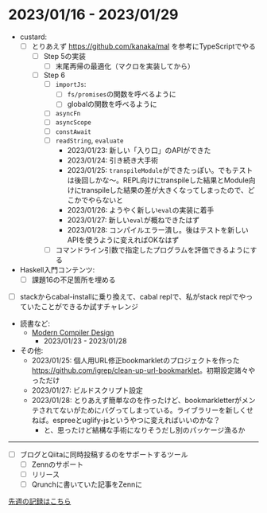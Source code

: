 # 2023/01/16 - 2023/01/29

- custard:
    - [ ] とりあえず <https://github.com/kanaka/mal> を参考にTypeScriptでやる
        - [ ] Step 5の実装
            - [ ] 末尾再帰の最適化（マクロを実装してから）
        - [ ] Step 6
            - [ ] `importJs`:
                - [ ] `fs/promises`の関数を呼べるように
                - [ ] globalの関数を呼べるように
            - [ ] `asyncFn`
            - [ ] `asyncScope`
            - [ ] `constAwait`
            - [ ] `readString`, `evaluate`
                - 2023/01/23: 新しい「入り口」のAPIができた
                - 2023/01/24: 引き続き大手術
                - 2023/01/25: `transpileModule`ができたっぽい。でもテストは後回しかな～。REPL向けにtranspileした結果とModule向けにtranspileした結果の差が大きくなってしまったので、どこかでやらないと
                - 2023/01/26: ようやく新しい`eval`の実装に着手
                - 2023/01/27: 新しい`eval`が概ねできたはず
                - 2023/01/28: コンパイルエラー潰し。後はテストを新しいAPIを使うように変えればOKなはず
            - [ ] コマンドライン引数で指定したプログラムを評価できるようにする
- Haskell入門コンテンツ:
    - [ ] 課題16の不足箇所を埋める
- [ ] stackからcabal-installに乗り換えて、cabal replで、私がstack replでやっていたことができるか試すチャレンジ
- 読書など:
    - [Modern Compiler Design](https://www.springer.com/jp/book/9781461446989)
        - 2023/01/23 - 2023/01/28
- その他:
    - 2023/01/25: 個人用URL修正bookmarkletのプロジェクトを作った <https://github.com/igrep/clean-up-url-bookmarklet>。初期設定諸々やっただけ
    - 2023/01/27: ビルドスクリプト設定
    - 2023/01/28: とりあえず簡単なのを作ったけど、bookmarkletterがメンテされてないがためにバグってしまっている。ライブラリーを新しくせねば。espreeとuglify-jsというやつに変えればいいのかな？
        - と、思ったけど結構な手術になりそうだし別のパッケージ漁るか

------

- [ ] ブログとQiitaに同時投稿するのをサポートするツール
    - [ ] Zennのサポート
    - [ ] リリース
    - [ ] Qrunchに書いていた記事をZennに

[先週の記録はこちら](https://github.com/igrep/daily-commits/blob/5f974508722fa2a24ce80db2e1449b5904c5ef28/yesterday.md)
